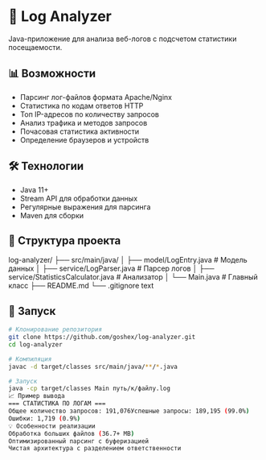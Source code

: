 # 🚀 Log Analyzer

Java-приложение для анализа веб-логов с подсчетом статистики посещаемости.

## 📊 Возможности

- Парсинг лог-файлов формата Apache/Nginx
- Статистика по кодам ответов HTTP
- Топ IP-адресов по количеству запросов
- Анализ трафика и методов запросов
- Почасовая статистика активности
- Определение браузеров и устройств

## 🛠️ Технологии

- Java 11+
- Stream API для обработки данных
- Регулярные выражения для парсинга
- Maven для сборки

## 📁 Структура проекта
log-analyzer/
├── src/main/java/
│ ├── model/LogEntry.java # Модель данных
│ ├── service/LogParser.java # Парсер логов
│ ├── service/StatisticsCalculator.java # Анализатор
│ └── Main.java # Главный класс
├── README.md
└── .gitignore
text


## 🚀 Запуск
```bash
# Клонирование репозитория
git clone https://github.com/goshex/log-analyzer.git
cd log-analyzer

# Компиляция
javac -d target/classes src/main/java/**/*.java

# Запуск
java -cp target/classes Main путь/к/файлу.log
📈 Пример вывода
=== СТАТИСТИКА ПО ЛОГАМ ===
Общее количество запросов: 191,076Успешные запросы: 189,195 (99.0%)
Ошибки: 1,719 (0.9%)
💡 Особенности реализации
Обработка больших файлов (36.7+ MB)
Оптимизированный парсинг с буферизацией
Чистая архитектура с разделением ответственности